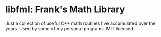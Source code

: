 # libfml: Frank's Math Library

Just a collection of useful C++ math routines I've accumulated over
the years. Used by some of my personal programs. MIT licensed.
